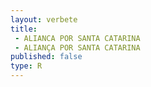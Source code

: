 ```yaml
---
layout: verbete
title:
 - ALIANCA POR SANTA CATARINA
 - ALIANÇA POR SANTA CATARINA
published: false
type: R
---
```


